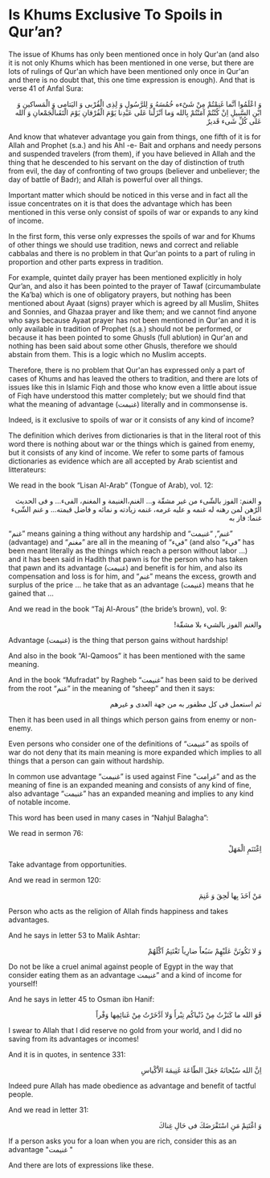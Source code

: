 Is Khums Exclusive To Spoils in Qur’an?
=======================================

The issue of Khums has only been mentioned once in holy Qur'an (and
also it is not only Khums which has been mentioned in one verse, but
there are lots of rulings of Qur'an which have been mentioned only once
in Qur'an and there is no doubt that, this one time expression is
enough). And that is verse 41 of Anfal Sura:

<p dir="rtl">
وَ اعْلَمُوا اَنَّما غَنِمْتُمْ مِنْ شَىْءه خُمُسَهُ وَ لِلرَّسُولِ وَ
لِذِى الْقُرْبى وَ اليَتامى وَ الْمَساكينِ وَ ابْنِ السَّبيلِ اِنْ
كُنْتُمْ آمَنْتُمْ بِالله وَما اَنْزَلْنا عَلى عَبْدِنا يَوْمَ
الْفُرْقانِ يَوْمَ الْتَقَىالْجَمْعانِ وَ الله عَلى كُلِّ شَىء قَديرٌ
</p>

And know that whatever advantage you gain from things, one fifth of it
is for Allah and Prophet (s.a.) and his Ahl -e- Bait and orphans and
needy persons and suspended travelers (from them), if you have believed
in Allah and the thing that he descended to his servant on the day of
distinction of truth from evil, the day of confronting of two groups
(believer and unbeliever; the day of battle of Badr); and Allah is
powerful over all things.

Important matter which should be noticed in this verse and in fact all
the issue concentrates on it is that does the advantage which has been
mentioned in this verse only consist of spoils of war or expands to any
kind of income.

In the first form, this verse only expresses the spoils of war and for
Khums of other things we should use tradition, news and correct and
reliable cabbalas and there is no problem in that Qur'an points to a
part of ruling in proportion and other parts express in tradition.

For example, quintet daily prayer has been mentioned explicitly in holy
Qur’an, and also it has been pointed to the prayer of Tawaf
(circumambulate the Ka’ba) which is one of obligatory prayers, but
nothing has been mentioned about Ayaat (signs) prayer which is agreed by
all Muslim, Shiites and Sonnies, and Ghazaa prayer and like them; and we
cannot find anyone who says because Ayaat prayer has not been mentioned
in Qur'an and it is only available in tradition of Prophet (s.a.) should
not be performed, or because it has been pointed to some Ghusls (full
ablution) in Qur'an and nothing has been said about some other Ghusls,
therefore we should abstain from them. This is a logic which no Muslim
accepts.

Therefore, there is no problem that Qur'an has expressed only a part of
cases of Khums and has leaved the others to tradition, and there are
lots of issues like this in Islamic Fiqh and those who know even a
little about issue of Fiqh have understood this matter completely; but
we should find that what the meaning of advantage (غنيمت) literally and
in commonsense is.

Indeed, is it exclusive to spoils of war or it consists of any kind of
income?

The definition which derives from dictionaries is that in the literal
root of this word there is nothing about war or the things which is
gained from enemy, but it consists of any kind of income. We refer to
some parts of famous dictionaries as evidence which are all accepted by
Arab scientist and litterateurs:

We read in the book “Lisan Al-Arab” (Tongue of Arab), vol. 12:

<p dir="rtl">
و الغنم: الفوز بالشّىء من غير مشقّة و... الغنم،الغنيمة و المغنم،
الفىء... و فى الحديث الرّهن لمن رهنه له غنمه و عليه غرمه، غنمه زيادته و
نمائه و فاضل قيمته... و غنم الشّىء غنما: فاز به
</p>

“غنم” means gaining a thing without any hardship and “غنم”, “غنيمت”
(advantage) and “مغنم” are all in the meaning of “فيء” (and also “فيء”
has been meant literally as the things which reach a person without
labor …) and it has been said in Hadith that pawn is for the person who
has taken that pawn and its advantage (غنيمت) and benefit is for him,
and also its compensation and loss is for him, and “غنم” means the
excess, growth and surplus of the price … he take that as an advantage
(غنيمت) means that he gained that …

And we read in the book “Taj Al-Arous” (the bride’s brown), vol. 9:

<p dir="rtl">
والغنم الفوز بالشيء بلا مشقّة!
</p>

Advantage (غنيمت) is the thing that person gains without hardship!

And also in the book “Al-Qamoos” it has been mentioned with the same
meaning.

And in the book “Mufradat” by Ragheb “غنيمت” has been said to be
derived from the root “غنم” in the meaning of “sheep” and then it
says:

<p dir="rtl">
ثم استعمل فى كل مظفور به من جهة العدى و غيرهم
</p>

Then it has been used in all things which person gains from enemy or
non-enemy.

Even persons who consider one of the definitions of “غنيمت” as spoils
of war do not deny that its main meaning is more expanded which implies
to all things that a person can gain without hardship.

In common use advantage “غنيمت” is used against Fine “غرامت” and as the
meaning of fine is an expanded meaning and consists of any kind of fine,
also advantage “غنيمت” has an expanded meaning and implies to any kind
of notable income.

This word has been used in many cases in “Nahjul Balagha”:

We read in sermon 76:

<p dir="rtl">
اِغْتَنَمِ الْمَهَلْ
</p>

Take advantage from opportunities.

And we read in sermon 120:

<p dir="rtl">
مَنْ اَخَذَ بِها لَحِقَ وَ غَنِمَ
</p>

Person who acts as the religion of Allah finds happiness and takes
advantages.

And he says in letter 53 to Malik Ashtar:

<p dir="rtl">
وَ لا تَكُونَنَّ عَلَيْهِمْ سَبُعاً ضارِياً تَغْتَنِمُ اَكْلَهُمْ
</p>

Do not be like a cruel animal against people of Egypt in the way that
consider eating them as an advantage غنيمت” and a kind of income for
yourself!

And he says in letter 45 to Osman ibn Hanif:

<p dir="rtl">
فَوَ الله ما كَنَزْتُ مِنْ دُنْياكُم تِبْرأَ وَلا اَدَّخَرْتُ مِنْ
غَنائِمِها وَفْراً
</p>

I swear to Allah that I did reserve no gold from your world, and I did
no saving from its advantages or incomes!

And it is in quotes, in sentence 331:

<p dir="rtl">
اِنَّ الله سُبْحانَهُ جَعَلَ الطّاعَةَ غَنِيمَةَ الاْكْياسِ
</p>

Indeed pure Allah has made obedience as advantage and benefit of
tactful people.

And we read in letter 31:

<p dir="rtl">
وَ اغْتَنِمْ مَنِ اسْتَقْرَضَكَ فى حَالِ غِناكَ
</p>

If a person asks you for a loan when you are rich, consider this as an
advantage "غنيمت "

And there are lots of expressions like these.


